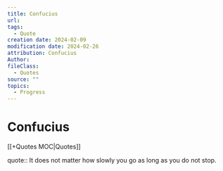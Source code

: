 ```yaml
---
title: Confucius
url: 
tags:
  - Quote
creation date: 2024-02-09
modification date: 2024-02-26
attribution: Confucius
Author: 
fileClass:
  - Quotes
source: ""
topics:
  - Progress
---
```


# Confucius

[[+Quotes MOC|Quotes]]

quote:: It does not matter how slowly you go as long as you do not stop.

